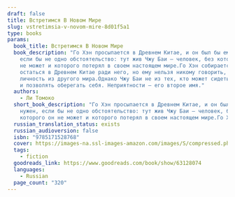 ```yaml
---
draft: false
title: Встретимся В Новом Мире
slug: vstretimsia-v-novom-mire-8d01f5a1
type: books
params:
  book_title: Встретимся В Новом Мире
  book_description: "Го Хэн просыпается в Древнем Китае, и он был бы ему не нужен,
    если бы не одно обстоятельство: тут жив Чжу Баи — человек, без которого он
    не может и которого потерял в своем настоящем мире.Го Хэн собирается
    остаться в Древнем Китае ради него, но ему нельзя никому говорить, что он
    личность из другого мира.Однако Чжу Баи не из тех, кто может сидеть спокойно
    и позволять оберегать себя. Неприятности — его второе имя."
  authors:
    - Ли Томоко
  short_book_description: "Го Хэн просыпается в Древнем Китае, и он был бы ему не
    нужен, если бы не одно обстоятельство: тут жив Чжу Баи — человек, без
    которого он не может и которого потерял в своем настоящем мире.Го Хэн..."
  russian_translation_status: exists
  russian_audioversion: false
  isbn: "9785171528768"
  cover: https://images-na.ssl-images-amazon.com/images/S/compressed.photo.goodreads.com/books/1668715859i/63128074.jpg
  tags:
    - fiction
  goodreads_link: https://www.goodreads.com/book/show/63128074
  languages:
    - Russian
  page_count: "320"
---
```

